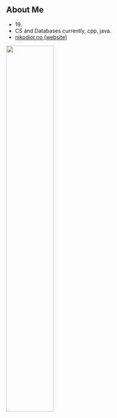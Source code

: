 ## About Me

- 19\.
- CS and Databases currently, cpp, java.
- <a href="https://nikodior.no" target="”_blank”">nikodior.no (website)</a>

<img width="50%" src="https://github-readme-stats.vercel.app/api?username=nikodior&theme=midnight-purple&icon_color=fff&hide_border=true">
